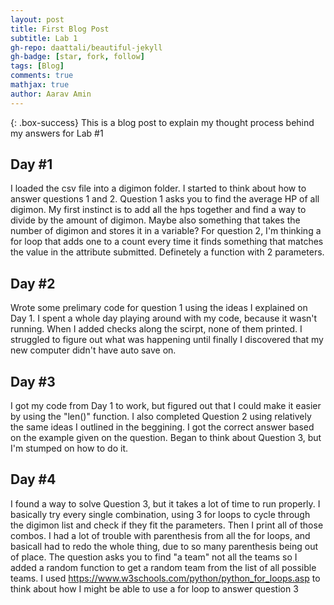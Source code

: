 ```yaml
---
layout: post
title: First Blog Post
subtitle: Lab 1
gh-repo: daattali/beautiful-jekyll
gh-badge: [star, fork, follow]
tags: [Blog]
comments: true
mathjax: true
author: Aarav Amin
---
```


{: .box-success}
This is a blog post to explain my thought process behind my answers for Lab #1

## Day #1
I loaded the csv file into a digimon folder. I started to think about how to answer questions 1 and 2. Question 1 asks you to find the average HP of all digimon. My first instinct is to add all the hps together and find a way to divide by the amount of digimon. Maybe also something that takes the number of digimon and stores it in a variable? For question 2, I'm thinking a for loop that adds one to a count every time it finds something that matches the value in the attribute submitted. Definetely a function with 2 parameters.

## Day #2
Wrote some prelimary code for question 1 using the ideas I explained on Day 1. I spent a whole day playing around with my code, because it wasn't running. When I added checks along the scirpt, none of them printed. I struggled to figure out what was happening until finally I discovered that my new computer didn't have auto save on. 

## Day #3
I got my code from Day 1 to work, but figured out that I could make it easier by using the "len()" function. I also completed Question 2 using relatively the same ideas I outlined in the beggining. I got the correct answer based on the example given on the question. Began to think about Question 3, but I'm stumped on how to do it.

## Day #4
I found a way to solve Question 3, but it takes a lot of time to run properly. I basically try every single combination, using 3 for loops to cycle through the digimon list and check if they fit the parameters. Then I print all of those combos. I had a lot of trouble with parenthesis from all the for loops, and basicall had to redo the whole thing, due to so many parenthesis being out of place. The question asks you to find "a team" not all the teams so I added a random function to get a random team from the list of all possible teams. I used https://www.w3schools.com/python/python_for_loops.asp to think about how I might be able to use a for loop to answer question 3
